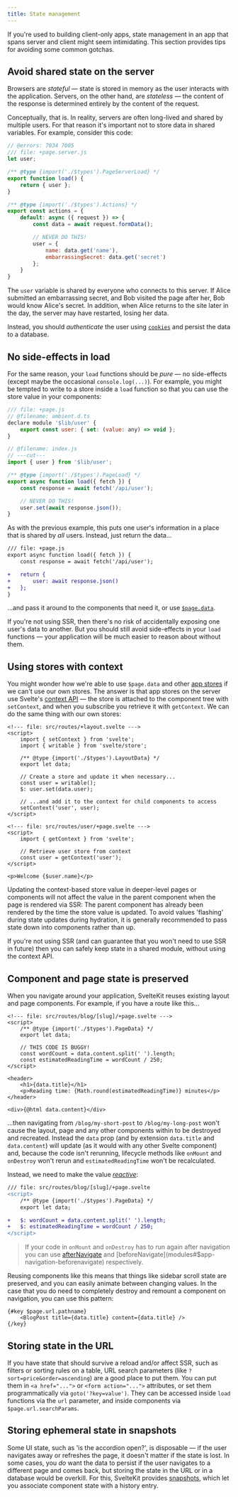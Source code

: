 ```yaml
---
title: State management
---
```


If you're used to building client-only apps, state management in an app that spans server and client might seem intimidating. This section provides tips for avoiding some common gotchas.

## Avoid shared state on the server

Browsers are _stateful_ — state is stored in memory as the user interacts with the application. Servers, on the other hand, are _stateless_ — the content of the response is determined entirely by the content of the request.

Conceptually, that is. In reality, servers are often long-lived and shared by multiple users. For that reason it's important not to store data in shared variables. For example, consider this code:

```js
// @errors: 7034 7005
/// file: +page.server.js
let user;

/** @type {import('./$types').PageServerLoad} */
export function load() {
	return { user };
}

/** @type {import('./$types').Actions} */
export const actions = {
	default: async ({ request }) => {
		const data = await request.formData();

		// NEVER DO THIS!
		user = {
			name: data.get('name'),
			embarrassingSecret: data.get('secret')
		};
	}
}
```

The `user` variable is shared by everyone who connects to this server. If Alice submitted an embarrassing secret, and Bob visited the page after her, Bob would know Alice's secret. In addition, when Alice returns to the site later in the day, the server may have restarted, losing her data.

Instead, you should _authenticate_ the user using [`cookies`](load#cookies) and persist the data to a database.

## No side-effects in load

For the same reason, your `load` functions should be _pure_ — no side-effects (except maybe the occasional `console.log(...)`). For example, you might be tempted to write to a store inside a `load` function so that you can use the store value in your components:

```js
/// file: +page.js
// @filename: ambient.d.ts
declare module '$lib/user' {
	export const user: { set: (value: any) => void };
}

// @filename: index.js
// ---cut---
import { user } from '$lib/user';

/** @type {import('./$types').PageLoad} */
export async function load({ fetch }) {
	const response = await fetch('/api/user');

	// NEVER DO THIS!
	user.set(await response.json());
}
```

As with the previous example, this puts one user's information in a place that is shared by _all_ users. Instead, just return the data...

```diff
/// file: +page.js
export async function load({ fetch }) {
	const response = await fetch('/api/user');

+	return {
+		user: await response.json()
+	};
}
```

...and pass it around to the components that need it, or use [`$page.data`](load#$page-data).

If you're not using SSR, then there's no risk of accidentally exposing one user's data to another. But you should still avoid side-effects in your `load` functions — your application will be much easier to reason about without them.

## Using stores with context

You might wonder how we're able to use `$page.data` and other [app stores](modules#$app-stores) if we can't use our own stores. The answer is that app stores on the server use Svelte's [context API](https://learn.svelte.dev/tutorial/context-api) — the store is attached to the component tree with `setContext`, and when you subscribe you retrieve it with `getContext`. We can do the same thing with our own stores:

```svelte
<!--- file: src/routes/+layout.svelte --->
<script>
	import { setContext } from 'svelte';
	import { writable } from 'svelte/store';

	/** @type {import('./$types').LayoutData} */
	export let data;

	// Create a store and update it when necessary...
	const user = writable();
	$: user.set(data.user);

	// ...and add it to the context for child components to access
	setContext('user', user);
</script>
```

```svelte
<!--- file: src/routes/user/+page.svelte --->
<script>
	import { getContext } from 'svelte';

	// Retrieve user store from context
	const user = getContext('user');
</script>

<p>Welcome {$user.name}</p>
```

Updating the context-based store value in deeper-level pages or components will not affect the value in the parent component when the page is rendered via SSR: The parent component has already been rendered by the time the store value is updated. To avoid values 'flashing' during state updates during hydration, it is generally recommended to pass state down into components rather than up.

If you're not using SSR (and can guarantee that you won't need to use SSR in future) then you can safely keep state in a shared module, without using the context API.

## Component and page state is preserved

When you navigate around your application, SvelteKit reuses existing layout and page components. For example, if you have a route like this...

```svelte
<!--- file: src/routes/blog/[slug]/+page.svelte --->
<script>
	/** @type {import('./$types').PageData} */
	export let data;

	// THIS CODE IS BUGGY!
	const wordCount = data.content.split(' ').length;
	const estimatedReadingTime = wordCount / 250;
</script>

<header>
	<h1>{data.title}</h1>
	<p>Reading time: {Math.round(estimatedReadingTime)} minutes</p>
</header>

<div>{@html data.content}</div>
```

...then navigating from `/blog/my-short-post` to `/blog/my-long-post` won't cause the layout, page and any other components within to be destroyed and recreated. Instead the `data` prop (and by extension `data.title` and `data.content`) will update (as it would with any other Svelte component) and, because the code isn't rerunning, lifecycle methods like `onMount` and `onDestroy` won't rerun and `estimatedReadingTime` won't be recalculated.

Instead, we need to make the value [_reactive_](https://learn.svelte.dev/tutorial/reactive-assignments):

```diff
/// file: src/routes/blog/[slug]/+page.svelte
<script>
	/** @type {import('./$types').PageData} */
	export let data;

+	$: wordCount = data.content.split(' ').length;
+	$: estimatedReadingTime = wordCount / 250;
</script>
```

> If your code in `onMount` and `onDestroy` has to run again after navigation you can use [afterNavigate](modules#$app-navigation-afternavigate) and [beforeNavigate](modules#$app-navigation-beforenavigate) respectively.

Reusing components like this means that things like sidebar scroll state are preserved, and you can easily animate between changing values. In the case that you do need to completely destroy and remount a component on navigation, you can use this pattern:

```svelte
{#key $page.url.pathname}
	<BlogPost title={data.title} content={data.title} />
{/key}
```

## Storing state in the URL

If you have state that should survive a reload and/or affect SSR, such as filters or sorting rules on a table, URL search parameters (like `?sort=price&order=ascending`) are a good place to put them. You can put them in `<a href="...">` or `<form action="...">` attributes, or set them programmatically via `goto('?key=value')`. They can be accessed inside `load` functions via the `url` parameter, and inside components via `$page.url.searchParams`.

## Storing ephemeral state in snapshots

Some UI state, such as 'is the accordion open?', is disposable — if the user navigates away or refreshes the page, it doesn't matter if the state is lost. In some cases, you _do_ want the data to persist if the user navigates to a different page and comes back, but storing the state in the URL or in a database would be overkill. For this, SvelteKit provides [snapshots](snapshots), which let you associate component state with a history entry.
